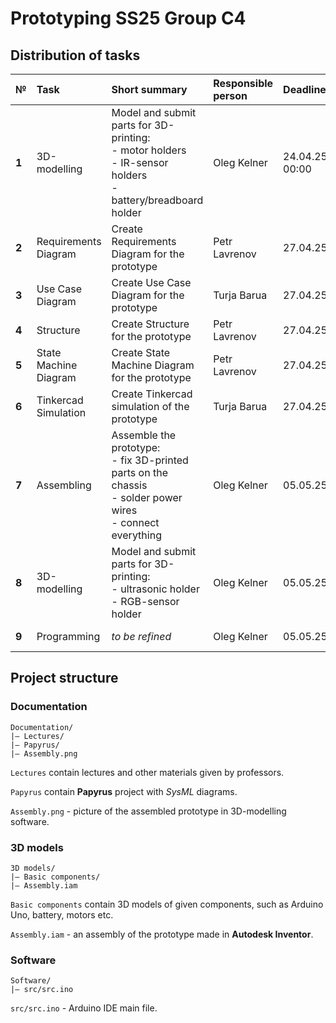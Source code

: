 # Prototyping SS25 Group C4

## Distribution of tasks

| №     | Task                  | Short summary                                                                                                           | Responsible person | Deadline       |        Status         |
|:------|:----------------------|:------------------------------------------------------------------------------------------------------------------------|:-------------------|:---------------|:---------------------:|
| **1** | 3D-modelling          | Model and submit parts for 3D-printing: <br/> - motor holders<br/> - IR-sensor holders<br/> - battery/breadboard holder | Oleg Kelner        | 24.04.25 00:00 |   *Done (20.04.25)*   |
| **2** | Requirements Diagram  | Create Requirements Diagram for the prototype                                                                           | Petr Lavrenov      | 27.04.25       | *Done, to be refined* |
| **3** | Use Case Diagram      | Create Use Case Diagram for the prototype                                                                               | Turja Barua        | 27.04.25       |     *In process*      |
| **4** | Structure             | Create Structure for the prototype                                                                                      | Petr Lavrenov      | 27.04.25       |     *In process*      |
| **5** | State Machine Diagram | Create State Machine Diagram for the prototype                                                                          | Petr Lavrenov      | 27.04.25       |     *In process*      |
| **6** | Tinkercad Simulation  | Create Tinkercad simulation of the prototype                                                                            | Turja Barua        | 27.04.25       |     *In process*      |
| **7** | Assembling            | Assemble the prototype: <br/> - fix 3D-printed parts on the chassis<br/> - solder power wires<br/> - connect everything | Oleg Kelner        | 05.05.25       |     *In process*      |
| **8** | 3D-modelling          | Model and submit parts for 3D-printing: <br/> - ultrasonic holder<br/> - RGB-sensor holder                              | Oleg Kelner        | 05.05.25       |     *Not started*     |
| **9** | Programming           | *to be refined*                                                                                                         | Oleg Kelner        | 05.05.25       |     *Not started*     |

## Project structure

### Documentation

```
Documentation/
|— Lectures/
|— Papyrus/
|— Assembly.png
```

`Lectures` contain lectures and other materials given by professors.

`Papyrus` contain **Papyrus** project with *SysML* diagrams.

`Assembly.png` - picture of the assembled prototype in 3D-modelling software.

### 3D models

```
3D models/
|— Basic components/
|— Assembly.iam 
```

`Basic components` contain 3D models of given components, such as Arduino Uno, battery, motors etc.

`Assembly.iam` - an assembly of the prototype made in **Autodesk Inventor**.

### Software
```
Software/
|— src/src.ino
```

`src/src.ino` - Arduino IDE main file.
